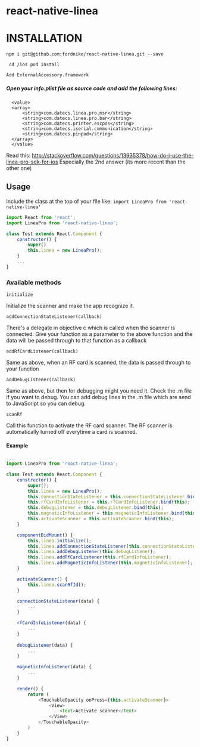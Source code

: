 # react-native-linea

# INSTALLATION
```npm i git@github.com:fordnike/react-native-linea.git --save```

``` cd /ios pod install```

```Add ExternalAccessory.framework```

##### Open your info.plist file as source code and add the following lines: 
  ```<key>Supported external accessory protocols</key>
    <value>
    <array>
        <string>com.datecs.linea.pro.msr</string>
        <string>com.datecs.linea.pro.bar</string>
        <string>com.datecs.printer.escpos</string>
        <string>com.datecs.iserial.communication</string>
        <string>com.datecs.pinpad</string>
    </array>
    </value>
```
Read this:
http://stackoverflow.com/questions/13935378/how-do-i-use-the-linea-pro-sdk-for-ios
Especially the 2nd answer (its more recent than the other one)

## Usage
Include the class at the top of your file like:
```import LineaPro from 'react-native-linea'```

```javascript
import React from 'react';
import LineaPro from 'react-native-linea';

class Test extends React.Component {
    constructor() {
        super()
        this.linea = new LineaPro();
    }
    ...
}
```

### Available methods

```
initialize
```
Initialize the scanner and make the app recognize it.

```
addConnectionStateListener(callback)
```
There's a delegate in objective c which is called when the scanner is connected. Give your function as a parameter to the above function and the data will be passed through to that function as a callback

```
addRfCardListener(callback)
```
Same as above, when an RF card is scanned, the data is passed through to your function

```
addDebugListener(callback)
```
Same as above, but then for debugging might you need it. Check the .m file if you want to debug.
You can add debug lines in the .m file which are send to JavaScript so you can debug.

```
scanRf
```
Call this function to activate the RF card scanner. The RF scanner is automatically turned off everytime a card is scanned.

#### Example
```javascript
...
import LineaPro from 'react-native-linea';

class Test extends React.Component {
    constructor() {
        super();
        this.linea = new LineaPro();
        this.connectionStateListener = this.connectionStateListener.bind(this);
        this.rfCardInfoListener = this.rfCardInfoListener.bind(this);
        this.debugListener = this.debugListener.bind(this);
        this.magneticInfoListener = this.magneticInfoListener.bind(this);
        this.activateScanner = this.activateScanner.bind(this);
    }

    componentDidMount() {
        this.linea.initialize();
        this.linea.addConnectionStateListener(this.connectionStateListener);
        this.linea.addDebugListener(this.debugListener);
        this.linea.addRfCardListener(this.rfCardInfoListener);
        this.linea.addMagneticInfoListener(this.magneticInfoListener);
    }

    activateScanner() {
        this.linea.scanRfId();
    }

    connectionStateListener(data) {
        ...
    }

    rfCardInfoListener(data) {
        ...     
    }
    
    debugListener(data) {
        ...
    }

    magneticInfoListener(data) {
        ...
    }

    render() {
        return (
            <TouchableOpacity onPress={this.activateScanner}>
                <View>
                    <Text>Activate scanner</Text>
                </View>
            </TouchableOpacity>
        )
    }
}
```
